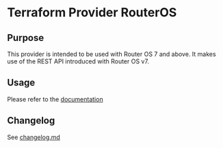 # Terraform Provider RouterOS

## Purpose

This provider is intended to be used with Router OS 7 and above. It makes use of the REST API introduced with Router OS v7.

## Usage

Please refer to the [documentation](docs/index.md)

## Changelog

See [changelog.md](changelog.md)